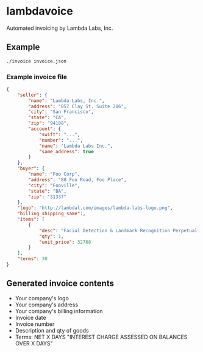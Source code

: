 lambdavoice
===========

Automated invoicing by Lambda Labs, Inc.

## Example 

```bash
./invoice invoice.json
```

### Example invoice file

```json
{
    "seller": {
        "name": "Lambda Labs, Inc.",
        "address": "857 Clay St. Suite 206",
        "city": "San Francisco",
        "state": "CA",
        "zip": "94108",
        "account": {
            "swift": "...",
            "number": "...",
            "name": "Lambda Labs Inc.",
            "same_address": true
        }
    },
    "buyer": {
        "name": "Foo Corp",
        "address": "88 Foo Road, Foo Place",
        "city": "Fooville",
        "state": "BA",
        "zip": "31337"
    },
    "logo": "http://lambdal.com/images/lambda-labs-logo.png",
    "billing_shipping_same":,
    "items": [
        {
            "desc": "Facial Detection & Landmark Recognition Perpetual License",
            "qty": 1,
            "unit_price": 32768
        }
    ],
    "terms": 30
}
```

## Generated invoice contents

- Your company's logo
- Your company's address
- Your company's billing information
- Invoice date
- Invoice number
- Description and qty of goods
- Terms: NET X DAYS "INTEREST CHARGE ASSESSED ON BALANCES OVER X DAYS"
